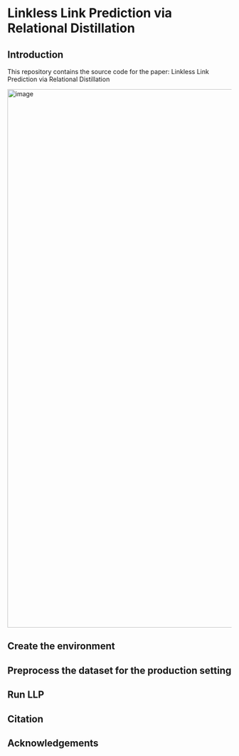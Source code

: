 # Linkless Link Prediction via Relational Distillation

## Introduction
This repository contains the source code for the paper: Linkless Link Prediction via Relational Distillation
<!-- This repository contains the source code for the paper: [Linkless Link Prediction via Relational Distillation](https://arxiv.org/pdf/2210.05801.pdf)  -->
<img width="1209" alt="image" src="https://user-images.githubusercontent.com/69767476/193711518-fdc8c163-7bbc-4118-ad55-75835954d2c7.png">

## Create the environment

## Preprocess the dataset for the production setting

## Run LLP

## Citation

## Acknowledgements


<!-- by Zhichun Guo(zguo5@nd.edu), William Shiao(wshiao@snap.com), Shichang Zhang(shichang@cs.ucla.edu), Yozen Liu(yliu2@snapchat.com), Nitesh Chawla(nchawla@nd.edu), Neil Shah(nshah@snap.com), Tong Zhao(tzhao@snapchat.com).
 -->
